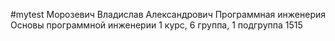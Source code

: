 #mytest
Морозевич
Владислав
Александрович
Программная инженерия
Основы программной инженерии
1 курс, 6 группа, 1 подгруппа
1515
